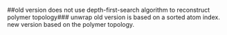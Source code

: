 ##old version does not use depth-first-search algorithm to reconstruct polymer topology###
unwrap old version is based on a sorted atom index.
new version based on the polymer topology.
